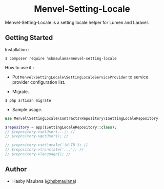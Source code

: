 <h1 align="center">Menvel-Setting-Locale</h1>

Menvel-Setting-Locale is a setting locale helper for Lumen and Laravel.

Getting Started
---

Installation :

```
$ composer require hsbmaulana/menvel-setting-locale
```

How to use it :

- Put `Menvel\SettingLocale\SettingLocaleServiceProvider` to service provider configuration list.

- Migrate.

```
$ php artisan migrate
```

- Sample usage.

```php
use Menvel\SettingLocale\Contracts\Repository\ISettingLocaleRepository;

$repository = app(ISettingLocaleRepository::class);
// $repository->setUser(...); //
// $repository->getUser(); //

// $repository->setLocale('id-ID'); //
// $repository->translate('...'); //
// $repository->language(); //
```

Author
---

- Hasby Maulana ([@hsbmaulana](https://linkedin.com/in/hsbmaulana))
